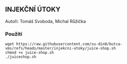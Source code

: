 ## INJEKČNÍ ÚTOKY
Autoři: Tomáš Svoboda, Michal Růžička

### Použití

    wget https://raw.githubusercontent.com/su-din0/butca-vms/refs/heads/master/injekcni-utoky/juice-shop.sh
    chmod +x juice-shop.sh
    ./juiceshop.sh